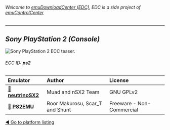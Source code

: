 ###### Welcome to [emuDownloadCenter (EDC)](https://github.com/PhoenixInteractiveNL/emuDownloadCenter/wiki/), EDC is a side project of [emuControlCenter](https://github.com/PhoenixInteractiveNL/emuControlCenter/wiki/)
***
## _Sony PlayStation 2 (Console)_
![](https://raw.githubusercontent.com/wiki/PhoenixInteractiveNL/emuDownloadCenter/images_platform/ecc_ps2_teaser.png "Sony PlayStation 2 ECC teaser.")
###### ECC ID: **ps2**

| Emulator   | Author      | License     |
|:-----------|:------------|:------------|
| [:file_folder: **neutrinoSX2**](https://github.com/PhoenixInteractiveNL/emuDownloadCenter/wiki/Emulator-neutrinosx2#menu) | Muad and nSX2 Team | GNU GPLv2 |
| [:file_folder: **PS2EMU**](https://github.com/PhoenixInteractiveNL/emuDownloadCenter/wiki/Emulator-ps2emu#menu) | Roor Makurosu, Scar_T and Shunt | Freeware - Non-Commercial |

[:arrow_backward: Go to platform listing](https://github.com/PhoenixInteractiveNL/emuDownloadCenter/wiki/EDC-Platform-List)
